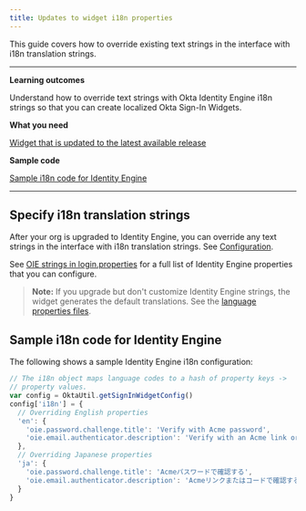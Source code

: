 ```yaml
---
title: Updates to widget i18n properties
---
```


<ApiLifecycle access="ie" />

This guide covers how to override existing text strings in the interface with i18n translation strings.

---

**Learning outcomes**

Understand how to override text strings with Okta Identity Engine i18n strings so that you can create localized Okta Sign-In Widgets.

**What you need**

[Widget that is updated to the latest available release](/docs/guides/oie-upgrade-sign-in-widget/main/)

**Sample code**

[Sample i18n code for Identity Engine](#sample-i18n-code-for-the-identity-engine)

---

## Specify i18n translation strings

After your org is upgraded to Identity Engine, you can override any text strings in the interface with i18n translation strings. See [Configuration](https://github.com/okta/okta-signin-widget#configuration).

See [OIE strings in login.properties](https://github.com/okta/okta-signin-widget/blob/ca430bdd1b6937350f65b558878fc9ed8b34d1f7/packages/%40okta/i18n/src/properties/login.properties#L863-L865) for a full list of Identity Engine properties that you can configure.

> **Note:** If you upgrade but don't customize Identity Engine strings, the widget generates the default translations. See the [language properties files](https://github.com/okta/okta-signin-widget/tree/master/packages/%40okta/i18n/src/properties).

## Sample i18n code for Identity Engine

The following shows a sample Identity Engine i18n configuration:

```javascript
// The i18n object maps language codes to a hash of property keys ->
// property values.
var config = OktaUtil.getSignInWidgetConfig()
config['i18n'] = {
  // Overriding English properties
  'en': {
    'oie.password.challenge.title': 'Verify with Acme password',
    'oie.email.authenticator.description': 'Verify with an Acme link or code'
  },
  // Overriding Japanese properties
  'ja': {
    'oie.password.challenge.title': 'Acmeパスワードで確認する',
    'oie.email.authenticator.description': 'Acmeリンクまたはコードで確認する'
  }
}
```
